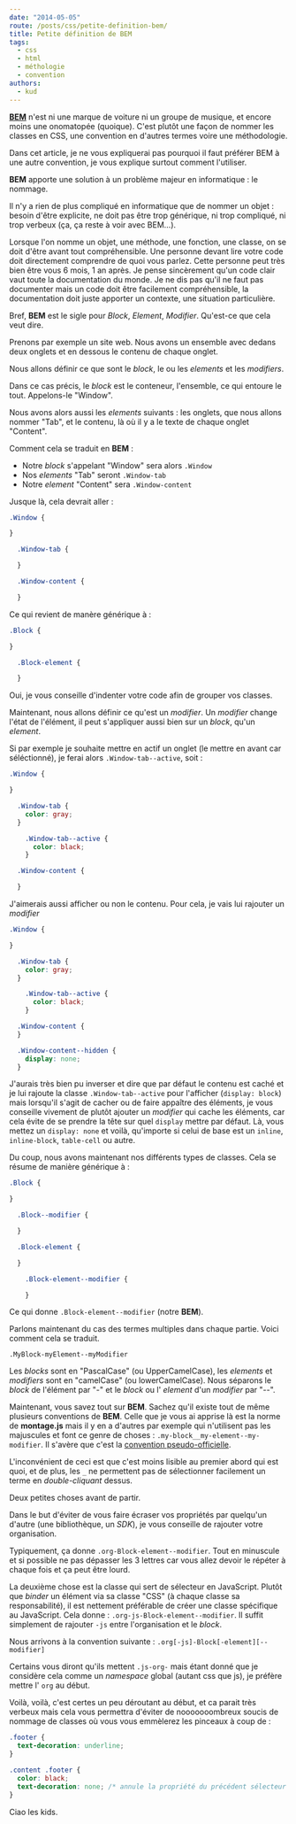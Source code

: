 ```yaml
---
date: "2014-05-05"
route: /posts/css/petite-definition-bem/
title: Petite définition de BEM
tags:
  - css
  - html
  - méthologie
  - convention
authors:
  - kud
---
```


**[BEM](http://bem.info)** n'est ni une marque de voiture ni un groupe de musique, et encore moins une onomatopée (quoique). C'est plutôt une façon de nommer les classes en CSS, une convention en d'autres termes voire une méthodologie.

Dans cet article, je ne vous expliquerai pas pourquoi il faut préférer BEM à une autre convention, je vous explique surtout comment l'utiliser.

**BEM** apporte une solution à un problème majeur en informatique : le nommage.

Il n'y a rien de plus compliqué en informatique que de nommer un objet : besoin d'être explicite, ne doit pas être trop générique, ni trop compliqué, ni trop verbeux (ça, ça reste à voir avec BEM...).

Lorsque l'on nomme un objet, une méthode, une fonction, une classe, on se doit d'être avant tout compréhensible. Une personne devant lire votre code doit directement comprendre de quoi vous parlez. Cette personne peut très bien être vous 6 mois, 1 an après. Je pense sincèrement qu'un code clair vaut toute la documentation du monde. Je ne dis pas qu'il ne faut pas documenter mais un code doit être facilement compréhensible, la documentation doit juste apporter un contexte, une situation particulière.

Bref, **BEM** est le sigle pour _Block_, _Element_, _Modifier_. Qu'est-ce que cela veut dire.

Prenons par exemple un site web. Nous avons un ensemble avec dedans deux onglets et en dessous le contenu de chaque onglet.

Nous allons définir ce que sont le _block_, le ou les _elements_ et les _modifiers_.

Dans ce cas précis, le _block_ est le conteneur, l'ensemble, ce qui entoure le tout. Appelons-le "Window".

Nous avons alors aussi les _elements_ suivants : les onglets, que nous allons nommer "Tab", et le contenu, là où il y a le texte de chaque onglet "Content".

Comment cela se traduit en **BEM** :

- Notre _block_ s'appelant "Window" sera alors `.Window`
- Nos _elements_ "Tab" seront `.Window-tab`
- Notre _element_ "Content" sera `.Window-content`

Jusque là, cela devrait aller :

```css
.Window {

}

  .Window-tab {

  }

  .Window-content {

  }
```

Ce qui revient de manère générique à :

```css
.Block {

}

  .Block-element {

  }
```

Oui, je vous conseille d'indenter votre code afin de grouper vos classes.

Maintenant, nous allons définir ce qu'est un _modifier_. Un _modifier_ change l'état de l'élément, il peut s'appliquer aussi bien sur un _block_, qu'un _element_.

Si par exemple je souhaite mettre en actif un onglet (le mettre en avant car séléctionné), je ferai alors `.Window-tab--active`, soit :

```css
.Window {

}

  .Window-tab {
    color: gray;
  }

    .Window-tab--active {
      color: black;
    }

  .Window-content {

  }
```

J'aimerais aussi afficher ou non le contenu. Pour cela, je vais lui rajouter un _modifier_

```css
.Window {

}

  .Window-tab {
    color: gray;
  }

    .Window-tab--active {
      color: black;
    }

  .Window-content {
  }

  .Window-content--hidden {
    display: none;
  }
```

J'aurais très bien pu inverser et dire que par défaut le contenu est caché et je lui rajoute la classe `.Window-tab--active` pour l'afficher (`display: block`) mais lorsqu'il s'agit de cacher ou de faire appaître des éléments, je vous conseille vivement de plutôt ajouter un _modifier_ qui cache les éléments, car cela évite de se prendre la tête sur quel `display` mettre par défaut. Là, vous mettez un `display: none` et voilà, qu'importe si celui de base est un `inline`, `inline-block`, `table-cell` ou autre.

Du coup, nous avons maintenant nos différents types de classes. Cela se résume de manière générique à :

```css
.Block {

}

  .Block--modifier {

  }

  .Block-element {

  }

    .Block-element--modifier {

    }
```

Ce qui donne `.Block-element--modifier` (notre **BEM**).

Parlons maintenant du cas des termes multiples dans chaque partie. Voici comment cela se traduit.

`.MyBlock-myElement--myModifier`

Les _blocks_ sont en "PascalCase" (ou UpperCamelCase), les _elements_ et _modifiers_ sont en "camelCase" (ou lowerCamelCase). Nous séparons le _block_ de l'élément par "-" et le _block_ ou l' _element_ d'un _modifier_ par "--".

Maintenant, vous savez tout sur **BEM**. Sachez qu'il existe tout de même plusieurs conventions de **BEM**. Celle que je vous ai apprise là est la norme de **montage.js** mais il y en a d'autres par exemple qui n'utilisent pas les majuscules et font ce genre de choses : `.my-block__my-element--my-modifier`. Il s'avère que c'est la [convention pseudo-officielle](http://bem.info/method/definitions/#naming-for-independent-css-classes).

L'inconvénient de ceci est que c'est moins lisible au premier abord qui est quoi, et de plus, les `_` ne permettent pas de sélectionner facilement un terme en _double-cliquant_ dessus.

Deux petites choses avant de partir.

Dans le but d'éviter de vous faire écraser vos propriétés par quelqu'un d'autre (une bibliothèque, un _SDK_), je vous conseille de rajouter votre organisation.

Typiquement, ça donne `.org-Block-element--modifier`. Tout en minuscule et si possible ne pas dépasser les 3 lettres car vous allez devoir le répéter à chaque fois et ça peut être lourd.

La deuxième chose est la classe qui sert de sélecteur en JavaScript. Plutôt que _binder_ un élément via sa classe "CSS" (à chaque classe sa responsabilité), il est nettement préférable de créer une classe spécifique au JavaScript. Cela donne : `.org-js-Block-element--modifier`. Il suffit simplement de rajouter `-js` entre l'organisation et le _block_.

Nous arrivons à la convention suivante : `.org[-js]-Block[-element][--modifier]`

Certains vous diront qu'ils mettent `.js-org-` mais étant donné que je considère cela comme un _namespace_ global (autant css que js), je préfère mettre l' `org` au début.

Voilà, voilà, c'est certes un peu déroutant au début, et ca parait très verbeux mais cela vous permettra d'éviter de nooooooombreux soucis de nommage de classes où vous vous emmèlerez les pinceaux à coup de :

```css
.footer {
  text-decoration: underline;
}

.content .footer {
  color: black;
  text-decoration: none; /* annule la propriété du précédent sélecteur */
}
```

Ciao les kids.
